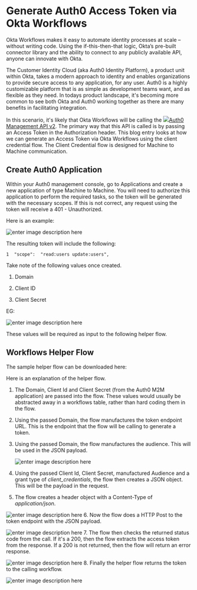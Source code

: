 ﻿
# Generate Auth0 Access Token via Okta Workflows

Okta Workflows makes it easy to automate identity processes at scale – without writing code. Using the if-this-then-that logic, Okta’s pre-built connector library and the ability to connect to any publicly available API, anyone can innovate with Okta.

The Customer Identity Cloud (aka Auth0 Identity Platform), a product unit within Okta, takes a modern approach to identity and enables organizations to provide secure access to any application, for any user. Auth0 is a highly customizable platform that is as simple as development teams want, and as flexible as they need. In todays product landscape, it's becoming more common to see both Okta and Auth0 working together as there are many benefits in facilitating integration.

In this scenario, it's likely that Okta Workflows will be calling the [![](https://cdn.auth0.com/website/new-homepage/dark-favicon.png)Auth0 Management API v2](https://auth0.com/docs/api/management/v2). The primary way that this API is called is by passing an Access Token in the Authorization header. This blog entry looks at how we can generate an Access Token via Okta Workflows using the client credential flow. The Client Credential flow is designed for Machine to Machine communication.

## Create Auth0 Application

Within your Auth0 management console, go to Applications and create a new application of type Machine to Machine. You will need to authorize this application to perform the required tasks, so the token will be generated with the necessary scopes. If this is not correct, any request using the token will receive a 401 - Unauthorized.

Here is an example:

![enter image description here](https://i0.wp.com/iamse.blog/wp-content/uploads/2022/10/image.png?w=559&ssl=1)

The resulting token will include the following:

`1  "scope":  "read:users update:users",`

Take note of the following values once created.

1.  Domain
    
2.  Client ID
    
3.  Client Secret

EG:

![enter image description here](https://i0.wp.com/iamse.blog/wp-content/uploads/2022/10/image-1.png?w=532&ssl=1)

These values will be required as input to the following helper flow.

## Workflows Helper Flow

The sample helper flow can be downloaded here:

Here is an explanation of the helper flow.

1.  The Domain, Client Id and Client Secret (from the Auth0 M2M application) are passed into the flow. These values would usually be abstracted away in a workflows table, rather than hard coding them in the flow.
    
2.  Using the passed Domain, the flow manufactures the token endpoint URL. This is the endpoint that the flow will be calling to generate a token.
    
3.  Using the passed Domain, the flow manufactures the audience. This will be used in the JSON payload.

    ![enter image description here](https://i0.wp.com/iamse.blog/wp-content/uploads/2022/10/image-4.png?resize=1024,583&ssl=1)
4. Using the passed Client Id, Client Secret, manufactured Audience and a grant type of _client_credentials_, the flow then creates a JSON object. This will be the payload in the request.

5. The flow creates a header object with a Content-Type of _application/json_.

![enter image description here](https://i0.wp.com/iamse.blog/wp-content/uploads/2022/10/image-5.png?resize=768,747&ssl=1)
6. Now the flow does a HTTP Post to the token endpoint with the JSON payload.

![enter image description here](https://i0.wp.com/iamse.blog/wp-content/uploads/2022/10/image-6.png?w=269&ssl=1)
7. The flow then checks the returned status code from the call. If it's a 200, then the flow extracts the access token from the response. If a 200 is not returned, then the flow will return an error response.

![enter image description here](https://i0.wp.com/iamse.blog/wp-content/uploads/2022/10/image-7.png?resize=768,788&ssl=1)
8. Finally the helper flow returns the token to the calling workflow.

![enter image description here](https://i0.wp.com/iamse.blog/wp-content/uploads/2022/10/image-8.png?resize=259,300&ssl=1)
